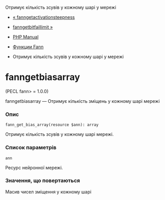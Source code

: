 Отримує кількість зсувів у кожному шарі у мережі

-   [« fanngetactivationsteepness](function.fann-get-activation-steepness.html)
    
-   [fanngetbitfaillimit »](function.fann-get-bit-fail-limit.html)
    
-   [PHP Manual](index.html)
    
-   [Функции Fann](ref.fann.html)
    
-   Отримує кількість зсувів у кожному шарі у мережі
    

# fanngetbiasarray

(PECL fann> = 1.0.0)

fanngetbiasarray — Отримує кількість зміщень у кожному шарі мережі

### Опис

```methodsynopsis
fann_get_bias_array(resource $ann): array
```

Отримує кількість зсувів у кожному шарі мережі.

### Список параметрів

`ann`

Ресурс нейронної мережі.

### Значення, що повертаються

Масив чисел зміщення у кожному шарі
